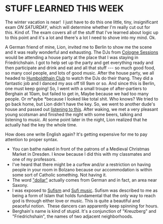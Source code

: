 <!--
slug: stuff-learned-this-week
date: Wed Dec 18 2013 13:33:00 GMT-0800 (Pacific Standard Time)
tags: Berlin, berghain, cologne sessions, dresden, logic exam, humboldthain club, dollar, thaler, Bolzano, sufi
title: STUFF LEARNED THIS WEEK
id: 70421998052
link: http://blog.mhgbrown.is/post/70421998052/stuff-learned-this-week
raw: {"type":"text","blog_name":"mhgbrown-writing","blog":{"name":"mhgbrown-writing","title":"","description":"","url":"http://blog.mhgbrown.is/","uuid":"t:ePEJSJNMnTiNT1c2s-GWmw","updated":1455741575},"id":70421998052,"post_url":"http://blog.mhgbrown.is/post/70421998052/stuff-learned-this-week","slug":"stuff-learned-this-week","date":"2013-12-18 21:33:00 GMT","timestamp":1387402380,"state":"published","format":"html","reblog_key":"vUjgOUIB","tags":["Berlin","berghain","cologne sessions","dresden","logic exam","humboldthain club","dollar","thaler","Bolzano","sufi"],"short_url":"https://tmblr.co/ZYX4lq11bUcda","summary":"STUFF LEARNED THIS WEEK","should_open_in_legacy":false,"recommended_source":null,"recommended_color":null,"note_count":1,"title":"STUFF LEARNED THIS WEEK","body":"<p>The winter vacation is near!  I just have to do this one little, tiny, insignificant exam <em>ON</em> <em>SATURDAY</em>, which will determine whether I&rsquo;m really cut out for this. Kind of. The exam covers all of the stuff that I&rsquo;ve learned about logic up to this point and it&rsquo;s a lot and there&rsquo;s a lot I need to shove into my mind. Ok.</p>\n<p>A German friend of mine, Lion, invited me to Berlin to show me the scene and it was really wonderful and exhausting. The DJs from <a href=\"http://colognesessions.com/\">Cologne Sessions</a> would be attending a house party at the place that I was staying in Friedrichshain. I got to help set up the party and get everything ready and then participate and drink and eat and all that stuff — so much good food, so many cool people, and lots of good music. After the house party, we all headed to <a href=\"http://www.humboldthain.com/\">Humboldthain Club</a> to watch the DJs do their thang. They did a fantastic job and I danced my ass off till 9am or so. And since this is Berlin, one must keep going! So, I went with a small troupe of after-partiers to Berghain at 10am, but failed to get in, Maybe because we had too many people. Or m<em>aybe </em>because I looked like total shit. Who knows? We tried to go back home, but Lion didn&rsquo;t have the key. So, we went to another dude&rsquo;s house and passed out <a href=\"http://www.youtube.com/watch?v=BroXWO61duI&amp;feature=share&amp;list=PLinaJr6vsvqCL3tBXsN4uQzZOJtiB_2ba&amp;index=104\">listening to this</a>. After waking, we met a very pleasant young scotsman and finished the night with some beers, talking and listening to music. At some point later in the night, Lion realized that he actually had the key the whole time.</p>\n<p>How does one write English again? It&rsquo;s getting expensive for me to pay attention to proper syntax.</p>\n<ul><li>You can bathe naked in front of the patrons of a Medieval Christmas Market in Dresden. I know because I did this with my classmates and one of my professors.</li>\n<li>I&rsquo;ve heard that there might be a curfew and/or a restriction on having people in your room in Bolzano because our accommodation is within some sort of Catholic something. Not having it.</li>\n<li>The word <a href=\"http://en.wikipedia.org/wiki/Dollar\">&ldquo;dollar&rdquo;</a> actually comes from German and in fact, an area near Saxony.</li>\n<li>I was exposed to <a href=\"http://en.wikipedia.org/wiki/Sufism\">Sufism</a> and <a href=\"http://www.youtube.com/watch?v=NepLzmv3VZ8&amp;feature=youtu.be\">Sufi music</a>. Sufism was described to me as being a form of Islam that holds fundamental that the only way to reach god is through either love or music. This is quite a beautiful and peaceful notion.  These dancers can apparently keep spinning for hours.</li>\n<li>Berghain&rsquo;s name is kind of stupid. It&rsquo;s a conjunction of &ldquo;Kreuzberg&rdquo; and &ldquo;Friedrichshain&rdquo;, the names of two adjacent neighborhoods.</li>\n</ul>","reblog":{"comment":"<p><p>The winter vacation is near!  I just have to do this one little, tiny, insignificant exam <em>ON</em> <em>SATURDAY</em>, which will determine whether I’m really cut out for this. Kind of. The exam covers all of the stuff that I’ve learned about logic up to this point and it’s a lot and there’s a lot I need to shove into my mind. Ok.</p>\n<p>A German friend of mine, Lion, invited me to Berlin to show me the scene and it was really wonderful and exhausting. The DJs from <a href=\"http://colognesessions.com/\">Cologne Sessions</a> would be attending a house party at the place that I was staying in Friedrichshain. I got to help set up the party and get everything ready and then participate and drink and eat and all that stuff — so much good food, so many cool people, and lots of good music. After the house party, we all headed to <a href=\"http://www.humboldthain.com/\">Humboldthain Club</a> to watch the DJs do their thang. They did a fantastic job and I danced my ass off till 9am or so. And since this is Berlin, one must keep going! So, I went with a small troupe of after-partiers to Berghain at 10am, but failed to get in, Maybe because we had too many people. Or m<em>aybe </em>because I looked like total shit. Who knows? We tried to go back home, but Lion didn’t have the key. So, we went to another dude’s house and passed out <a href=\"http://www.youtube.com/watch?v=BroXWO61duI&amp;feature=share&amp;list=PLinaJr6vsvqCL3tBXsN4uQzZOJtiB_2ba&amp;index=104\">listening to this</a>. After waking, we met a very pleasant young scotsman and finished the night with some beers, talking and listening to music. At some point later in the night, Lion realized that he actually had the key the whole time.</p>\n<p>How does one write English again? It’s getting expensive for me to pay attention to proper syntax.</p>\n<ul><li>You can bathe naked in front of the patrons of a Medieval Christmas Market in Dresden. I know because I did this with my classmates and one of my professors.</li>\n<li>I’ve heard that there might be a curfew and/or a restriction on having people in your room in Bolzano because our accommodation is within some sort of Catholic something. Not having it.</li>\n<li>The word <a href=\"http://en.wikipedia.org/wiki/Dollar\">“dollar”</a> actually comes from German and in fact, an area near Saxony.</li>\n<li>I was exposed to <a href=\"http://en.wikipedia.org/wiki/Sufism\">Sufism</a> and <a href=\"http://www.youtube.com/watch?v=NepLzmv3VZ8&amp;feature=youtu.be\">Sufi music</a>. Sufism was described to me as being a form of Islam that holds fundamental that the only way to reach god is through either love or music. This is quite a beautiful and peaceful notion.  These dancers can apparently keep spinning for hours.</li>\n<li>Berghain’s name is kind of stupid. It’s a conjunction of “Kreuzberg” and “Friedrichshain”, the names of two adjacent neighborhoods.</li>\n</ul></p>","tree_html":""},"trail":[{"blog":{"name":"mhgbrown-writing","active":true,"theme":{"header_full_width":2448,"header_full_height":3264,"header_focus_width":2048,"header_focus_height":1152,"avatar_shape":"circle","background_color":"#FAFAFA","body_font":"Helvetica Neue","header_bounds":"997,2351,2266,96","header_image":"https://static.tumblr.com/4b23ec7fb988076e81306480748de0b1/aqgwfuh/OUkncja1l/tumblr_static_5q6zyxvvxkco0k440g4kokosg.jpg","header_image_focused":"https://static.tumblr.com/4b23ec7fb988076e81306480748de0b1/aqgwfuh/SPuncja1u/tumblr_static_tumblr_static_5q6zyxvvxkco0k440g4kokosg_focused_v3.jpg","header_image_scaled":"https://static.tumblr.com/4b23ec7fb988076e81306480748de0b1/aqgwfuh/OUkncja1l/tumblr_static_5q6zyxvvxkco0k440g4kokosg_2048_v2.jpg","header_stretch":true,"link_color":"#529ECC","show_avatar":true,"show_description":true,"show_header_image":true,"show_title":true,"title_color":"#444444","title_font":"Gibson","title_font_weight":"bold"},"share_likes":false,"share_following":false,"can_be_followed":true},"post":{"id":"70421998052"},"content_raw":"<p><p>The winter vacation is near!  I just have to do this one little, tiny, insignificant exam <em>ON</em> <em>SATURDAY</em>, which will determine whether I’m really cut out for this. Kind of. The exam covers all of the stuff that I’ve learned about logic up to this point and it’s a lot and there’s a lot I need to shove into my mind. Ok.</p>\n<p>A German friend of mine, Lion, invited me to Berlin to show me the scene and it was really wonderful and exhausting. The DJs from <a href=\"http://colognesessions.com/\">Cologne Sessions</a> would be attending a house party at the place that I was staying in Friedrichshain. I got to help set up the party and get everything ready and then participate and drink and eat and all that stuff — so much good food, so many cool people, and lots of good music. After the house party, we all headed to <a href=\"http://www.humboldthain.com/\">Humboldthain Club</a> to watch the DJs do their thang. They did a fantastic job and I danced my ass off till 9am or so. And since this is Berlin, one must keep going! So, I went with a small troupe of after-partiers to Berghain at 10am, but failed to get in, Maybe because we had too many people. Or m<em>aybe </em>because I looked like total shit. Who knows? We tried to go back home, but Lion didn’t have the key. So, we went to another dude’s house and passed out <a href=\"http://www.youtube.com/watch?v=BroXWO61duI&amp;feature=share&amp;list=PLinaJr6vsvqCL3tBXsN4uQzZOJtiB_2ba&amp;index=104\">listening to this</a>. After waking, we met a very pleasant young scotsman and finished the night with some beers, talking and listening to music. At some point later in the night, Lion realized that he actually had the key the whole time.</p>\n<p>How does one write English again? It’s getting expensive for me to pay attention to proper syntax.</p>\n<ul><li>You can bathe naked in front of the patrons of a Medieval Christmas Market in Dresden. I know because I did this with my classmates and one of my professors.</li>\n<li>I’ve heard that there might be a curfew and/or a restriction on having people in your room in Bolzano because our accommodation is within some sort of Catholic something. Not having it.</li>\n<li>The word <a href=\"http://en.wikipedia.org/wiki/Dollar\">“dollar”</a> actually comes from German and in fact, an area near Saxony.</li>\n<li>I was exposed to <a href=\"http://en.wikipedia.org/wiki/Sufism\">Sufism</a> and <a href=\"http://www.youtube.com/watch?v=NepLzmv3VZ8&amp;feature=youtu.be\">Sufi music</a>. Sufism was described to me as being a form of Islam that holds fundamental that the only way to reach god is through either love or music. This is quite a beautiful and peaceful notion.  These dancers can apparently keep spinning for hours.</li>\n<li>Berghain’s name is kind of stupid. It’s a conjunction of “Kreuzberg” and “Friedrichshain”, the names of two adjacent neighborhoods.</li>\n</ul></p>","content":"<p><p>The winter vacation is near! &nbsp;I just have to do this one little, tiny, insignificant exam&nbsp;<em>ON</em>&nbsp;<em>SATURDAY</em>, which will determine whether I&rsquo;m really cut out for this. Kind of. The exam covers all of the stuff that I&rsquo;ve learned about logic up to this point and it&rsquo;s a lot and there&rsquo;s a lot I need to shove into my mind. Ok.</p>\n<p>A German friend of mine, Lion, invited me to Berlin to show me the scene and it was really wonderful and exhausting. The DJs from <a href=\"http://colognesessions.com/\">Cologne Sessions</a> would be attending a house party at the place that I was staying in Friedrichshain. I got to help set up the party and get everything ready and then participate and drink and eat and all that stuff &mdash; so much good food, so many cool people, and lots of good music. After the house party, we all headed to <a href=\"http://www.humboldthain.com/\">Humboldthain Club</a> to watch the DJs do their thang. They did a fantastic job and I danced my ass off till 9am or so. And since this is Berlin, one must keep going! So, I went with a small troupe of after-partiers to Berghain at 10am, but failed to get in, Maybe because we had too many people. Or m<em>aybe&nbsp;</em>because I looked like total shit. Who knows? We tried to go back home, but Lion didn&rsquo;t have the key. So, we went to another dude&rsquo;s house and passed out <a href=\"http://www.youtube.com/watch?v=BroXWO61duI&amp;feature=share&amp;list=PLinaJr6vsvqCL3tBXsN4uQzZOJtiB_2ba&amp;index=104\">listening to this</a>. After waking, we met a very pleasant young scotsman and finished the night with some beers, talking and listening to music. At some point later in the night, Lion realized that he actually had the key the whole time.</p>\n<p>How does one write English again? It&rsquo;s getting expensive for me to pay attention to proper syntax.</p>\n<ul><li>You can bathe naked in front of the patrons of a Medieval Christmas Market in Dresden. I know because I did this with my classmates and one of my professors.</li>\n<li>I&rsquo;ve heard that there might be a curfew and/or a restriction on having people in your room in Bolzano because our accommodation is within some sort of Catholic something. Not having it.</li>\n<li>The word <a href=\"http://en.wikipedia.org/wiki/Dollar\">&ldquo;dollar&rdquo;</a> actually comes from German and in fact, an area near Saxony.</li>\n<li>I was exposed to <a href=\"http://en.wikipedia.org/wiki/Sufism\">Sufism</a> and <a href=\"http://www.youtube.com/watch?v=NepLzmv3VZ8&amp;feature=youtu.be\">Sufi music</a>. Sufism was described to me as being a form of Islam that holds fundamental that the only way to reach god is through either love or music. This is quite a beautiful and peaceful notion. &nbsp;These dancers can apparently keep spinning for hours.</li>\n<li>Berghain&rsquo;s name is kind of stupid. It&rsquo;s a conjunction of &ldquo;Kreuzberg&rdquo; and &ldquo;Friedrichshain&rdquo;, the names of two adjacent neighborhoods.</li>\n</ul></p>","is_current_item":true,"is_root_item":true}],"can_like":false,"can_reblog":false,"can_send_in_message":true,"can_reply":false,"display_avatar":true}
publish: 2013-12-018
-->


STUFF LEARNED THIS WEEK
=======================

The winter vacation is near!  I just have to do this one little, tiny,
insignificant exam *ON* *SATURDAY*, which will determine whether I'm
really cut out for this. Kind of. The exam covers all of the stuff that
I've learned about logic up to this point and it's a lot and there's a
lot I need to shove into my mind. Ok.

A German friend of mine, Lion, invited me to Berlin to show me the scene
and it was really wonderful and exhausting. The DJs from [Cologne
Sessions](http://colognesessions.com/) would be attending a house party
at the place that I was staying in Friedrichshain. I got to help set up
the party and get everything ready and then participate and drink and
eat and all that stuff --- so much good food, so many cool people, and
lots of good music. After the house party, we all headed to
[Humboldthain Club](http://www.humboldthain.com/) to watch the DJs do
their thang. They did a fantastic job and I danced my ass off till 9am
or so. And since this is Berlin, one must keep going! So, I went with a
small troupe of after-partiers to Berghain at 10am, but failed to get
in, Maybe because we had too many people. Or m*aybe *because I looked
like total shit. Who knows? We tried to go back home, but Lion didn't
have the key. So, we went to another dude's house and passed out
[listening to
this](http://www.youtube.com/watch?v=BroXWO61duI&feature=share&list=PLinaJr6vsvqCL3tBXsN4uQzZOJtiB_2ba&index=104).
After waking, we met a very pleasant young scotsman and finished the
night with some beers, talking and listening to music. At some point
later in the night, Lion realized that he actually had the key the whole
time.

How does one write English again? It's getting expensive for me to pay
attention to proper syntax.

-   You can bathe naked in front of the patrons of a Medieval Christmas
    Market in Dresden. I know because I did this with my classmates and
    one of my professors.
-   I've heard that there might be a curfew and/or a restriction on
    having people in your room in Bolzano because our accommodation is
    within some sort of Catholic something. Not having it.
-   The word ["dollar"](http://en.wikipedia.org/wiki/Dollar) actually
    comes from German and in fact, an area near Saxony.
-   I was exposed to [Sufism](http://en.wikipedia.org/wiki/Sufism) and
    [Sufi
    music](http://www.youtube.com/watch?v=NepLzmv3VZ8&feature=youtu.be).
    Sufism was described to me as being a form of Islam that holds
    fundamental that the only way to reach god is through either love or
    music. This is quite a beautiful and peaceful notion.  These dancers
    can apparently keep spinning for hours.
-   Berghain's name is kind of stupid. It's a conjunction of "Kreuzberg"
    and "Friedrichshain", the names of two adjacent neighborhoods.


